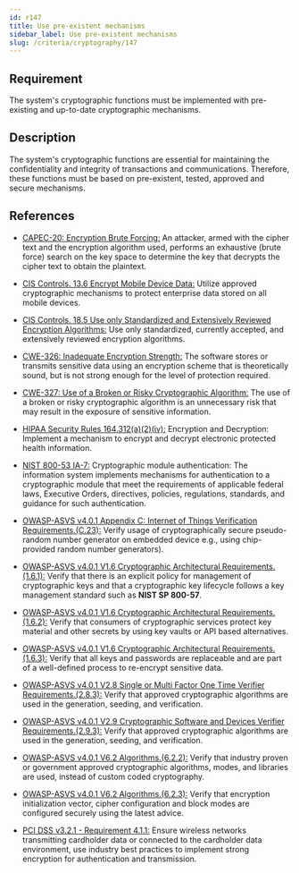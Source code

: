```yaml
---
id: r147
title: Use pre-existent mechanisms
sidebar_label: Use pre-existent mechanisms
slug: /criteria/cryptography/147
---
```


## Requirement

The system's cryptographic functions
must be implemented with pre-existing
and up-to-date cryptographic mechanisms.

## Description

The system's cryptographic functions
are essential for maintaining
the confidentiality and integrity
of transactions and communications.
Therefore,
these functions must be based
on pre-existent, tested, approved
and secure mechanisms.

## References

- [CAPEC-20: Encryption Brute Forcing:](http://capec.mitre.org/data/definitions/20.html)
An attacker,
armed with the cipher text
and the encryption algorithm used,
performs an exhaustive (brute force) search
on the key space
to determine the key
that decrypts the cipher text
to obtain the plaintext.

- [CIS Controls. 13.6 Encrypt Mobile Device Data:](https://www.cisecurity.org/controls/)
Utilize approved cryptographic mechanisms
to protect enterprise data stored
on all mobile devices.

- [CIS Controls. 18.5 Use only Standardized and Extensively Reviewed Encryption Algorithms:](https://www.cisecurity.org/controls/)
Use only standardized,
currently accepted,
and extensively reviewed encryption algorithms.

- [CWE-326: Inadequate Encryption Strength:](https://cwe.mitre.org/data/definitions/326.html)
The software stores
or transmits sensitive data using
an encryption scheme
that is theoretically sound,
but is not strong enough
for the level of protection required.

- [CWE-327: Use of a Broken or Risky Cryptographic Algorithm:](https://cwe.mitre.org/data/definitions/327.html)
The use of a broken
or risky cryptographic algorithm
is an unnecessary risk
that may result in the exposure
of sensitive information.

- [HIPAA Security Rules 164.312(a)(2)(iv):](https://www.law.cornell.edu/cfr/text/45/164.312)
Encryption and Decryption:
Implement a mechanism to encrypt
and decrypt electronic protected health information.

- [NIST 800-53 IA-7:](https://nvd.nist.gov/800-53/Rev4/control/IA-7)
Cryptographic module authentication:
The information system implements
mechanisms for authentication 
to a cryptographic module
that meet the requirements
of applicable federal laws,
Executive Orders, directives, policies,
regulations, standards,
and guidance for such authentication.

- [OWASP-ASVS v4.0.1 Appendix C: Internet of Things Verification Requirements.(C.23):](https://owasp.org/www-project-application-security-verification-standard/)
Verify usage of cryptographically secure
pseudo-random number generator
on embedded device 
e.g., using chip-provided random number generators).

- [OWASP-ASVS v4.0.1 V1.6 Cryptographic Architectural Requirements.(1.6.1):](https://owasp.org/www-project-application-security-verification-standard/)
Verify that there is an explicit policy
for management of cryptographic keys
and that a cryptographic key lifecycle follows
a key management standard
such as **NIST SP 800-57**.

- [OWASP-ASVS v4.0.1 V1.6 Cryptographic Architectural Requirements.(1.6.2):](https://owasp.org/www-project-application-security-verification-standard/)
Verify that consumers of cryptographic services
protect key material
and other secrets
by using key vaults
or API based alternatives.

- [OWASP-ASVS v4.0.1 V1.6 Cryptographic Architectural Requirements.(1.6.3):](https://owasp.org/www-project-application-security-verification-standard/)
Verify that all keys and passwords
are replaceable and are part of
a well-defined process
to re-encrypt sensitive data.

- [OWASP-ASVS v4.0.1 V2.8 Single or Multi Factor One Time Verifier Requirements.(2.8.3):](https://owasp.org/www-project-application-security-verification-standard/)
Verify that approved cryptographic algorithms
are used in the generation,
seeding, and verification.

- [OWASP-ASVS v4.0.1 V2.9 Cryptographic Software and Devices Verifier Requirements.(2.9.3):](https://owasp.org/www-project-application-security-verification-standard/)
Verify that approved cryptographic algorithms
are used in the generation,
seeding, and verification.

- [OWASP-ASVS v4.0.1 V6.2 Algorithms.(6.2.2):](https://owasp.org/www-project-application-security-verification-standard/)
Verify that industry proven
or government approved cryptographic algorithms,
modes, and libraries are used,
instead of custom coded cryptography.

- [OWASP-ASVS v4.0.1 V6.2 Algorithms.(6.2.3):](https://owasp.org/www-project-application-security-verification-standard/)
Verify that encryption initialization vector,
cipher configuration and block modes
are configured securely using the latest advice.

- [PCI DSS v3.2.1 - Requirement 4.1.1:](https://www.pcisecuritystandards.org/documents/PCI_DSS_v3-2-1.pdf)
Ensure wireless networks
transmitting cardholder data
or connected to the cardholder data environment,
use industry best practices
to implement strong encryption
for authentication and transmission.
